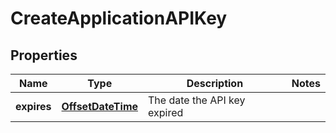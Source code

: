 
# CreateApplicationAPIKey

## Properties
Name | Type | Description | Notes
------------ | ------------- | ------------- | -------------
**expires** | [**OffsetDateTime**](OffsetDateTime.md) | The date the API key expired | 



